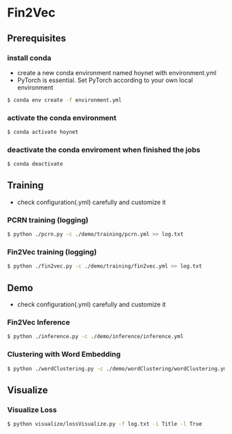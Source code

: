 # Fin2Vec
## Prerequisites
### install conda
* create a new conda environment named hoynet with environment.yml
* PyTorch is essential. Set PyTorch according to your own local environment
```bash
$ conda env create -f environment.yml
```
### activate the conda environment
```bash
$ conda activate hoynet
```
### deactivate the conda enviroment when finished the jobs
```bash
$ conda deactivate
```
## Training
* check configuration(.yml) carefully and customize it
  
### PCRN training (logging)
  ```bash
  $ python ./pcrn.py -c ./demo/training/pcrn.yml >> log.txt
  ```
### Fin2Vec training (logging)
  ```bash
  $ python ./fin2vec.py -c ./demo/training/fin2vec.yml >> log.txt
  ```

## Demo
* check configuration(.yml) carefully and customize it
  
### Fin2Vec Inference
  ```bash
  $ python ./inference.py -c ./demo/inference/inference.yml
  ```
### Clustering with Word Embedding
  ```bash
  $ python ./wordClustering.py -c ./demo/wordClustering/wordClustering.yml
  ```

## Visualize

### Visualize Loss
  ```bash
  $ python visualize/lossVisualize.py -f log.txt -i Title -l True
  ```
